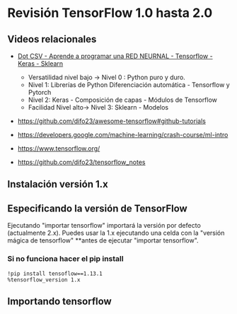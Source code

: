 # Revisión TensorFlow 1.0 hasta 2.0



## Videos relacionales

- [Dot CSV -  Aprende a programar una RED NEURNAL - Tensorflow - Keras - Sklearn](https://www.youtube.com/watch?v=qTNUbPkR2ao)

  

  - Versatilidad nivel bajo -> Nivel 0 : Python puro y duro.
  - Nivel 1: Librerías de Python Diferenciación automática - Tensorflow y Pytorch
  - Nivel 2: Keras - Composición de capas - Módulos de Tensorflow
  - Facilidad Nivel alto-> Nivel 3: Sklearn - Modelos 

- https://github.com/difo23/awesome-tensorflow#github-tutorials
- https://developers.google.com/machine-learning/crash-course/ml-intro
- https://www.tensorflow.org/
- https://github.com/difo23/tensorflow_notes

## Instalación versión 1.x

## Especificando la versión de TensorFlow

Ejecutando "importar tensorflow" importará la versión por defecto (actualmente 2.x). Puedes usar la 1.x ejecutando una celda con la "versión mágica de tensorflow" **antes de ejecutar "importar tensorflow".

### Si no funciona hacer el pip install

```bas
!pip install tensoflow==1.13.1
%tensorflow_version 1.x
```



## Importando tensorflow

```py
```

